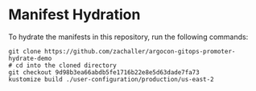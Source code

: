 # Manifest Hydration

To hydrate the manifests in this repository, run the following commands:

```shell
git clone https://github.com/zachaller/argocon-gitops-promoter-hydrate-demo
# cd into the cloned directory
git checkout 9d98b3ea66abdb5fe1716b22e8e5d63dade7fa73
kustomize build ./user-configuration/production/us-east-2
```

